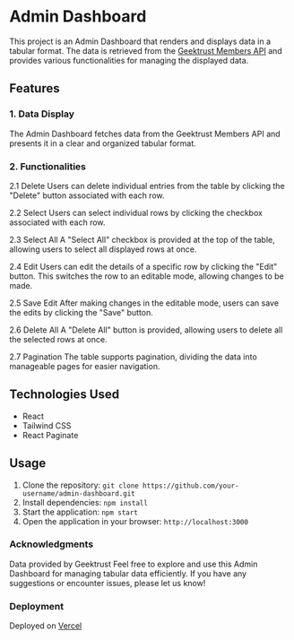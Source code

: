 # Admin Dashboard 

This project is an Admin Dashboard that renders and displays data in a tabular format. The data is retrieved from the [Geektrust Members API](https://geektrust.s3-ap-southeast-1.amazonaws.com/adminui-problem/members.json) and provides various functionalities for managing the displayed data.

## Features
### 1. Data Display
The Admin Dashboard fetches data from the Geektrust Members API and presents it in a clear and organized tabular format.

### 2. Functionalities
2.1 Delete
Users can delete individual entries from the table by clicking the "Delete" button associated with each row.

2.2 Select
Users can select individual rows by clicking the checkbox associated with each row.

2.3 Select All
A "Select All" checkbox is provided at the top of the table, allowing users to select all displayed rows at once.

2.4 Edit
Users can edit the details of a specific row by clicking the "Edit" button. This switches the row to an editable mode, allowing changes to be made.

2.5 Save Edit
After making changes in the editable mode, users can save the edits by clicking the "Save" button.

2.6 Delete All
A "Delete All" button is provided, allowing users to delete all the selected rows at once.

2.7 Pagination
The table supports pagination, dividing the data into manageable pages for easier navigation.

## Technologies Used
- React
- Tailwind CSS
- React Paginate

## Usage

1. Clone the repository:
   ```git clone https://github.com/your-username/admin-dashboard.git```
2. Install dependencies:
   ```npm install```
3. Start the application:
   ```npm start```
4. Open the application in your browser:
   ```http://localhost:3000```

### Acknowledgments
Data provided by Geektrust
Feel free to explore and use this Admin Dashboard for managing tabular data efficiently. If you have any suggestions or encounter issues, please let us know!

### Deployment

Deployed on [Vercel](admin-dashboard-eight-sage.vercel.app)


